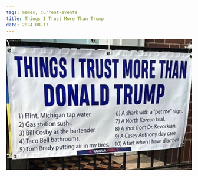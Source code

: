 ```yaml
---
tags: memes, current-events
title: Things I Trust More Than Trump
date: 2024-08-17
---
```


![trumptrust](https://raw.githubusercontent.com/muneer78/muneer78.github.io/master/images/trumptrust.png)